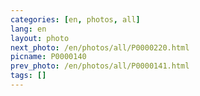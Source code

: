 ```yaml
---
categories: [en, photos, all]
lang: en
layout: photo
next_photo: /en/photos/all/P0000220.html
picname: P0000140
prev_photo: /en/photos/all/P0000141.html
tags: []
---
```

